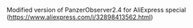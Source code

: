 Modified version of PanzerObserver2.4 for AliExpress special (https://www.aliexpress.com/i/32898413562.html)
